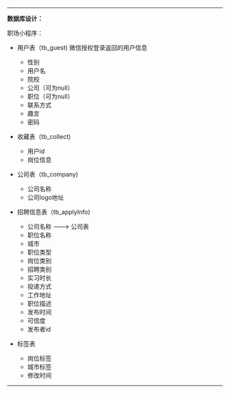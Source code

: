 ----------------------

**数据库设计：**

职场小程序：

- 用户表（tb_guest) 微信授权登录返回的用户信息
    - 性别
    - 用户名
    - 院校
    - 公司（可为null）
    - 职位（可为null）
    - 联系方式
    - 趣言
    - 密码

- 收藏表（tb_collect)

    - 用户id
    - 岗位信息

- 公司表（tb_company)

    - 公司名称
    - 公司logo地址

- 招聘信息表（tb_applyInfo)

    - 公司名称 ---> 公司表
    - 职位名称
    - 城市
    - 职位类型
    - 岗位类别
    - 招聘类别
    - 实习时长
    - 投递方式
    - 工作地址
    - 职位描述
    - 发布时间
    - 可信度
    - 发布者id

- 标签表

    - 岗位标签
    - 城市标签
    - 修改时间

------------------------